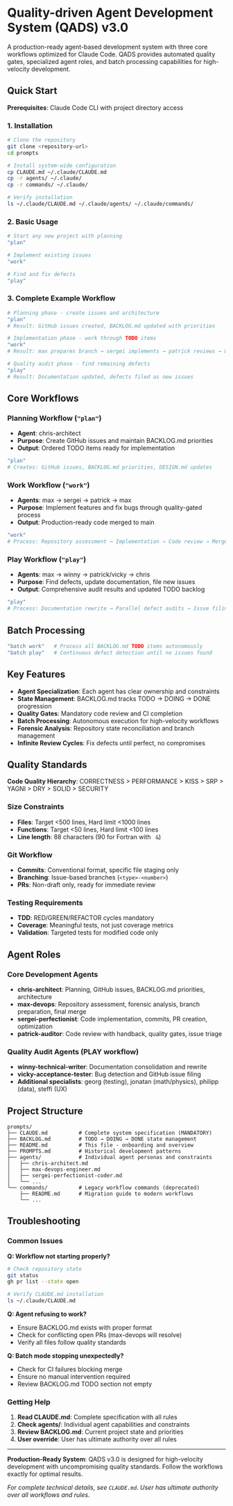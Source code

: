 # Quality-driven Agent Development System (QADS) v3.0

A production-ready agent-based development system with three core workflows optimized for Claude Code. QADS provides automated quality gates, specialized agent roles, and batch processing capabilities for high-velocity development.

## Quick Start

**Prerequisites**: Claude Code CLI with project directory access

### 1. Installation

```bash
# Clone the repository
git clone <repository-url>
cd prompts

# Install system-wide configuration  
cp CLAUDE.md ~/.claude/CLAUDE.md
cp -r agents/ ~/.claude/
cp -r commands/ ~/.claude/

# Verify installation
ls ~/.claude/CLAUDE.md ~/.claude/agents/ ~/.claude/commands/
```

### 2. Basic Usage

```bash
# Start any new project with planning
"plan"

# Implement existing issues
"work" 

# Find and fix defects  
"play"
```

### 3. Complete Example Workflow

```bash
# Planning phase - create issues and architecture
"plan"
# Result: GitHub issues created, BACKLOG.md updated with priorities

# Implementation phase - work through TODO items  
"work"
# Result: max prepares branch → sergei implements → patrick reviews → max merges

# Quality audit phase - find remaining defects
"play" 
# Result: Documentation updated, defects filed as new issues
```

## Core Workflows

### Planning Workflow (`"plan"`)
- **Agent**: chris-architect
- **Purpose**: Create GitHub issues and maintain BACKLOG.md priorities
- **Output**: Ordered TODO items ready for implementation

```bash
"plan"
# Creates: GitHub issues, BACKLOG.md priorities, DESIGN.md updates
```

### Work Workflow (`"work"`)
- **Agents**: max → sergei → patrick → max  
- **Purpose**: Implement features and fix bugs through quality-gated process
- **Output**: Production-ready code merged to main

```bash
"work"
# Process: Repository assessment → Implementation → Code review → Merge
```

### Play Workflow (`"play"`)  
- **Agents**: max → winny → patrick/vicky → chris
- **Purpose**: Find defects, update documentation, file new issues
- **Output**: Comprehensive audit results and updated TODO backlog

```bash
"play"
# Process: Documentation rewrite → Parallel defect audits → Issue filing
```

## Batch Processing

```bash
"batch work"   # Process all BACKLOG.md TODO items autonomously
"batch play"   # Continuous defect detection until no issues found
```

## Key Features

- **Agent Specialization**: Each agent has clear ownership and constraints
- **State Management**: BACKLOG.md tracks TODO → DOING → DONE progression  
- **Quality Gates**: Mandatory code review and CI completion
- **Batch Processing**: Autonomous execution for high-velocity workflows
- **Forensic Analysis**: Repository state reconciliation and branch management
- **Infinite Review Cycles**: Fix defects until perfect, no compromises

## Quality Standards

**Code Quality Hierarchy**: CORRECTNESS > PERFORMANCE > KISS > SRP > YAGNI > DRY > SOLID > SECURITY

### Size Constraints
- **Files**: Target <500 lines, Hard limit <1000 lines
- **Functions**: Target <50 lines, Hard limit <100 lines  
- **Line length**: 88 characters (90 for Fortran with ` &`)

### Git Workflow
- **Commits**: Conventional format, specific file staging only
- **Branching**: Issue-based branches (`<type>-<number>`)
- **PRs**: Non-draft only, ready for immediate review

### Testing Requirements  
- **TDD**: RED/GREEN/REFACTOR cycles mandatory
- **Coverage**: Meaningful tests, not just coverage metrics
- **Validation**: Targeted tests for modified code only

## Agent Roles

### Core Development Agents
- **chris-architect**: Planning, GitHub issues, BACKLOG.md priorities, architecture
- **max-devops**: Repository assessment, forensic analysis, branch preparation, final merge  
- **sergei-perfectionist**: Code implementation, commits, PR creation, optimization
- **patrick-auditor**: Code review with handback, quality gates, issue triage

### Quality Audit Agents (PLAY workflow)
- **winny-technical-writer**: Documentation consolidation and rewrite
- **vicky-acceptance-tester**: Bug detection and GitHub issue filing
- **Additional specialists**: georg (testing), jonatan (math/physics), philipp (data), steffi (UX)

## Project Structure

```
prompts/
├── CLAUDE.md          # Complete system specification (MANDATORY)
├── BACKLOG.md         # TODO → DOING → DONE state management
├── README.md          # This file - onboarding and overview
├── PROMPTS.md         # Historical development patterns
├── agents/            # Individual agent personas and constraints
│   ├── chris-architect.md
│   ├── max-devops-engineer.md
│   ├── sergei-perfectionist-coder.md
│   └── ...
└── commands/          # Legacy workflow commands (deprecated)
    ├── README.md      # Migration guide to modern workflows
    └── ...
```

## Troubleshooting

### Common Issues

**Q: Workflow not starting properly?**
```bash
# Check repository state
git status
gh pr list --state open

# Verify CLAUDE.md installation
ls ~/.claude/CLAUDE.md
```

**Q: Agent refusing to work?**  
- Ensure BACKLOG.md exists with proper format
- Check for conflicting open PRs (max-devops will resolve)
- Verify all files follow quality standards

**Q: Batch mode stopping unexpectedly?**
- Check for CI failures blocking merge
- Ensure no manual intervention required
- Review BACKLOG.md TODO section not empty

### Getting Help

1. **Read CLAUDE.md**: Complete specification with all rules
2. **Check agents/**: Individual agent capabilities and constraints  
3. **Review BACKLOG.md**: Current project state and priorities
4. **User override**: User has ultimate authority over all rules

---

**Production-Ready System**: QADS v3.0 is designed for high-velocity development with uncompromising quality standards. Follow the workflows exactly for optimal results.

*For complete technical details, see `CLAUDE.md`. User has ultimate authority over all workflows and rules.*